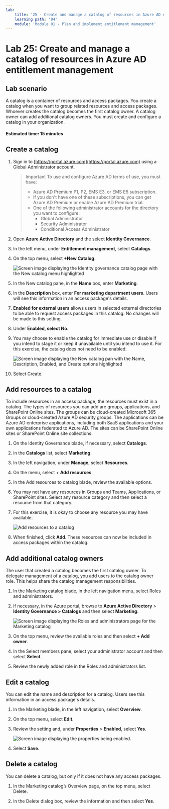 ```yaml
---
lab:
    title: '25 - Create and manage a catalog of resources in Azure AD entitlement management'
    learning path: '04'
    module: 'Module 01 - Plan and implement entitlement management'
---
```


# Lab 25: Create and manage a catalog of resources in Azure AD entitlement management

## Lab scenario

A catalog is a container of resources and access packages. You create a catalog when you want to group related resources and access packages. Whoever creates the catalog becomes the first catalog owner. A catalog owner can add additional catalog owners. You must create and configure a catalog in your organization.

#### Estimated time: 15 minutes

## Create a catalog

1. Sign in to [https://portal.azure.com](https://portal.azure.com) using a Global Administrator account.

    >Important
    >To use and configure Azure AD terms of use, you must have:
    >
    >- Azure AD Premium P1, P2, EMS E3, or EMS E5 subscription.
    >- If you don't have one of these subscriptions, you can get Azure AD Premium or enable Azure AD Premium trial.
    >- One of the following administrator accounts for the directory you want to configure:
    >    - Global Administrator
    >    - Security Administrator
    >    - Conditional Access Administrator

1. Open **Azure Active Directory** and the select **Identity Governance**.

1. In the left menu, under **Entitlement management**, select **Catalogs**.

1. On the top menu, select **+New Catalog**.

    ![Screen image displaying the Identity governance catalog page with the New catalog menu highlighted ](./media/lp4-mod1-identity-governance-new-catalog.png)

1. In the New catalog pane, in the **Name** box, enter **Marketing**.

1. In the **Description** box, enter **For marketing department users**. Users will see this information in an access package's details.

1. **Enabled for external users** allows users in selected external directories to be able to request access packages in this catalog. No changes will be made to this setting.

1. Under **Enabled, select No**.

1. You may choose to enable the catalog for immediate use or disable if you intend to stage it or keep it unavailable until you intend to use it. For this exercise, the catalog does not need to be enabled.

    ![Screen image displaying the New catalog pan with the Name, Description, Enabled, and Create options highlighted](./media/lp4-mod1-new-catalog-marketing.png)

1. Select Create.

## Add resources to a catalog

To include resources in an access package, the resources must exist in a catalog. The types of resources you can add are groups, applications, and SharePoint Online sites. The groups can be cloud-created Microsoft 365 Groups or cloud-created Azure AD security groups. The applications can be Azure AD enterprise applications, including both SaaS applications and your own applications federated to Azure AD. The sites can be SharePoint Online sites or SharePoint Online site collections.

1. On the Identity Governance blade, if necessary, select **Catalogs**.

1. In the **Catalogs** list, select **Marketing**.

1. In the left navigation, under **Manage**, select **Resources**.

1. On the menu, select + **Add resources**.

1. In the Add resources to catalog blade, review the available options.

1. You may not have any resources in Groups and Teams, Applications, or SharePoint sites. Select any resource category and then select a resource from that category.

1. For this exercise, it is okay to choose any resource you may have available.

    ![Add resources to a catalog](./media/catalog-add-resources.png)

1. When finished, click **Add**. These resources can now be included in access packages within the catalog.

## Add additional catalog owners

The user that created a catalog becomes the first catalog owner. To delegate management of a catalog, you add users to the catalog owner role. This helps share the catalog management responsibilities.

1. In the Marketing catalog blade, in the left navigation menu, select Roles and administrators.

1. If necessary, in the Azure portal, browse to **Azure Active Directory** > **Identity Governance > Catalogs** and then select **Marketing**.

    ![Screen image displaying the Roles and administrators page for the Marketing catalog](./media/lp4-mod1-catalog-roles-and-admins.png)

1. On the top menu, review the available roles and then select **+ Add owner**.

1. In the Select members pane, select your administrator account and then select **Select**.

1. Review the newly added role in the Roles and administrators list.

## Edit a catalog

You can edit the name and description for a catalog. Users see this information in an access package's details.

1. In the Marketing blade, in the left navigation, select **Overview**.

1. On the top menu, select **Edit**.

1. Review the setting and, under **Properties** > **Enabled**, select **Yes**.

    ![Screen image displaying the properties being enabled.](./media/lp4-mod1-edit-marketing-catalog.png)

1. Select **Save**.

## Delete a catalog

You can delete a catalog, but only if it does not have any access packages.

1. In the Marketing catalog’s Overview page, on the top menu, select Delete.

1. In the Delete dialog box, review the information and then select **Yes**.
